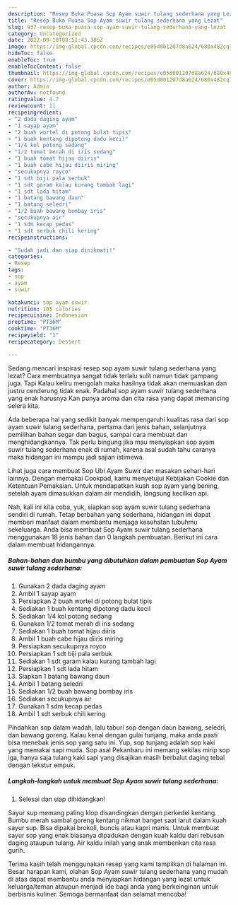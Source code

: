 ```yaml
---
description: "Resep Buka Puasa Sop Ayam suwir tulang sederhana yang Lezat"
title: "Resep Buka Puasa Sop Ayam suwir tulang sederhana yang Lezat"
slug: 937-resep-buka-puasa-sop-ayam-suwir-tulang-sederhana-yang-lezat
category: Uncategorized
date: 2022-09-10T08:51:43.386Z
image: https://img-global.cpcdn.com/recipes/e05d001207d8a624/680x482cq70/sop-ayam-suwir-tulang-sederhana-foto-resep-utama.jpg
hideToc: false
enableToc: true
enableTocContent: false
thumbnail: https://img-global.cpcdn.com/recipes/e05d001207d8a624/680x482cq70/sop-ayam-suwir-tulang-sederhana-foto-resep-utama.jpg
cover: https://img-global.cpcdn.com/recipes/e05d001207d8a624/680x482cq70/sop-ayam-suwir-tulang-sederhana-foto-resep-utama.jpg
author: Admin
authorAv: notfound
ratingvalue: 4.7
reviewcount: 11
recipeingredient:
- "2 dada daging ayam"
- "1 sayap ayam"
- "2 buah wortel di potong bulat tipis"
- "1 buah kentang dipotong dadu kecil"
- "1/4 kol potong sedang"
- "1/2 tomat merah di iris sedang"
- "1 buah tomat hijau diiris"
- "1 buah cabe hijau diiris miring"
- "secukupnya royco"
- "1 sdt biji pala serbuk"
- "1 sdt garam kalau kurang tambah lagi"
- "1 sdt lada hitam"
- "1 batang bawang daun"
- "1 batang seledri"
- "1/2 buah bawang bombay iris"
- "secukupnya air"
- "1 sdm kecap pedas"
- "1 sdt serbuk chili kering"
recipeinstructions:

- "Sudah jadi dan siap dinikmati!"
categories:
- Resep
tags:
- sop
- ayam
- suwir

katakunci: sop ayam suwir 
nutrition: 105 calories
recipecuisine: Indonesian
preptime: "PT36M"
cooktime: "PT36M"
recipeyield: "1"
recipecategory: Dessert

---
```



Sedang mencari inspirasi resep sop ayam suwir tulang sederhana yang lezat? Cara membuatnya sangat tidak terlalu sulit namun tidak gampang juga. Tapi Kalau keliru mengolah maka hasilnya tidak akan memuaskan dan justru cenderung tidak enak. Padahal sop ayam suwir tulang sederhana yang enak harusnya Kan punya aroma dan cita rasa yang dapat memancing selera kita.


Ada beberapa hal yang sedikit banyak mempengaruhi kualitas rasa dari sop ayam suwir tulang sederhana, pertama dari jenis bahan, selanjutnya pemilihan bahan segar dan bagus, sampai cara membuat dan menghidangkannya. Tak perlu bingung jika mau menyiapkan sop ayam suwir tulang sederhana enak di rumah, karena asal sudah tahu caranya maka hidangan ini mampu jadi sajian istimewa.

Lihat juga cara membuat Sop Ubi Ayam Suwir dan masakan sehari-hari lainnya. Dengan memakai Cookpad, kamu menyetujui Kebijakan Cookie dan Ketentuan Pemakaian. Untuk mendapatkan kuah sop ayam yang bening, setelah ayam dimasukkan dalam air mendidih, langsung kecilkan api.


Nah, kali ini kita coba, yuk, siapkan sop ayam suwir tulang sederhana sendiri di rumah. Tetap berbahan yang sederhana, hidangan ini dapat memberi manfaat dalam membantu menjaga kesehatan tubuhmu sekeluarga. Anda bisa membuat Sop Ayam suwir tulang sederhana menggunakan 18 jenis bahan dan 0 langkah pembuatan. Berikut ini cara dalam membuat hidangannya.

<!--inarticleads1-->

##### Bahan-bahan dan bumbu yang dibutuhkan dalam pembuatan Sop Ayam suwir tulang sederhana:

1. Gunakan 2 dada daging ayam
1. Ambil 1 sayap ayam
1. Persiapkan 2 buah wortel di potong bulat tipis
1. Sediakan 1 buah kentang dipotong dadu kecil
1. Sediakan 1/4 kol potong sedang
1. Gunakan 1/2 tomat merah di iris sedang
1. Sediakan 1 buah tomat hijau diiris
1. Ambil 1 buah cabe hijau diiris miring
1. Persiapkan secukupnya royco
1. Persiapkan 1 sdt biji pala serbuk
1. Sediakan 1 sdt garam kalau kurang tambah lagi
1. Persiapkan 1 sdt lada hitam
1. Siapkan 1 batang bawang daun
1. Ambil 1 batang seledri
1. Sediakan 1/2 buah bawang bombay iris
1. Sediakan secukupnya air
1. Gunakan 1 sdm kecap pedas
1. Ambil 1 sdt serbuk chili kering


Pindahkan sop dalam wadah, lalu taburi sop dengan daun bawang, seledri, dan bawang goreng. Kalau kenal dengan gulai tunjang, maka anda pasti bisa menebak jenis sop yang satu ini. Yup, sop tunjang adalah sop kaki yang memakai sapi muda. Sop asal Pekanbaru ini memang sekilas mirip sop iga, hanya saja tulang kaki sapi yang disajikan masih berbalut daging tebal dengan tekstur empuk. 

<!--inarticleads2-->

##### Langkah-langkah untuk membuat Sop Ayam suwir tulang sederhana:


1. Selesai dan siap dihidangkan!

Sayur sup memang paling klop disandingkan dengan perkedel kentang. Bumbu merah sambal goreng kentang nikmat banget saat larut dalam kuah sayur sup. Bisa dipakai brokoli, buncis atau kapri manis. Untuk membuat sayur sop yang enak biasanya dipadukan dengan kuah kaldu dari rebusan daging ataupun tulang. Air kaldu inilah yang anak memberikan cita rasa gurih. 

Terima kasih telah menggunakan resep yang kami tampilkan di halaman ini. Besar harapan kami, olahan Sop Ayam suwir tulang sederhana yang mudah di atas dapat membantu anda menyiapkan hidangan yang lezat untuk keluarga/teman ataupun menjadi ide bagi anda yang berkeinginan untuk berbisnis kuliner. Semoga bermanfaat dan selamat mencoba!
